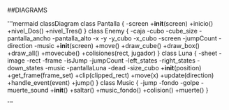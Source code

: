 ##DIAGRAMS

'''mermaid
classDiagram
    class Pantalla {
        -screen
        +__init__(screen)
        +inicio()
        +nivel_Dos()
        +nivel_Tres()
    }
    class Enemy {
        -caja
        -cubo
        -cube_size
        -pantalla_ancho
        -pantalla_alto
        -x
        -y
        -y_cubo
        -x_cubo
        -screen
        -jumpCount
        -direction
        -music
        +__init__(screen)
        +move()
        +draw_cube()
        +draw_box()
        +draw_all()
        +movecube()
        +colisiones(rect, jugador)
    }
    class Luna {
        -sheet
        -image
        -rect
        -frame
        -isJump
        -jumpCount
        -left_states
        -right_states
        -down_states
        -music
        -pantallaLuna
        -dead
        -size_cubo
        +__init__(position)
        +get_frame(frame_set)
        +clip(clipped_rect)
        +move(x)
        +update(direction)
        +handle_event(event)
        +jump()
    }
    class Music {
        -jump
        -fondo
        -golpe
        -muerte_sound
        +__init__()
        +saltar()
        +music_fondo()
        +colision()
        +muerte()
    }


'''
